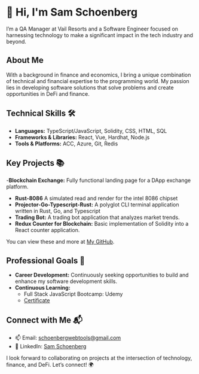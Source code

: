 # 👋 Hi, I'm Sam Schoenberg
I’m a QA Manager at Vail Resorts and a Software Engineer focused on harnessing technology to make a significant impact in the tech industry and beyond.

## About Me
With a background in finance and economics, I bring a unique combination of technical and financial expertise to the programming world. My passion lies in developing software solutions that solve problems and create opportunities in DeFi and finance.

## Technical Skills 🛠️
- **Languages:** TypeScript/JavaScript, Solidity, CSS, HTML, SQL
- **Frameworks & Libraries:** React, Vue, Hardhat, Node.js
- **Tools & Platforms:** ACC, Azure, Git, Redis

## Key Projects 📚
-**Blockchain Exchange:** Fully functional landing page for a DApp exchange platform.
- **Rust-8086** A simulated read and render for the intel 8086 chipset
- **Projector-Go-Typescript-Rust:** A polyglot CLI terminal application written in Rust, Go, and Typescript
- **Trading Bot:** A trading bot application that analyzes market trends.
- **Redux Counter for Blockchain:** Basic implementation of Solidity into a React counter application.

You can view these and more at [My GitHub](https://github.com/sam41306061?tab=repositories).

## Professional Goals 🚀
- **Career Development:** Continuously seeking opportunities to build and enhance my software development skills.
- **Continuous Learning:**
  - Full Stack JavaScript Bootcamp: Udemy
  - [Certificate](https://www.udemy.com/certificate/UC-d38166f5-8aec-488a-8416-8bd8ce19106b/)

## Connect with Me 📬
- 📫 Email: schoenbergwebtools@gmail.com
- 🔗 LinkedIn: [Sam Schoenberg](https://www.linkedin.com/in/john-schoenberg-61000596/)

I look forward to collaborating on projects at the intersection of technology, finance, and DeFi. Let’s connect! 🌍

